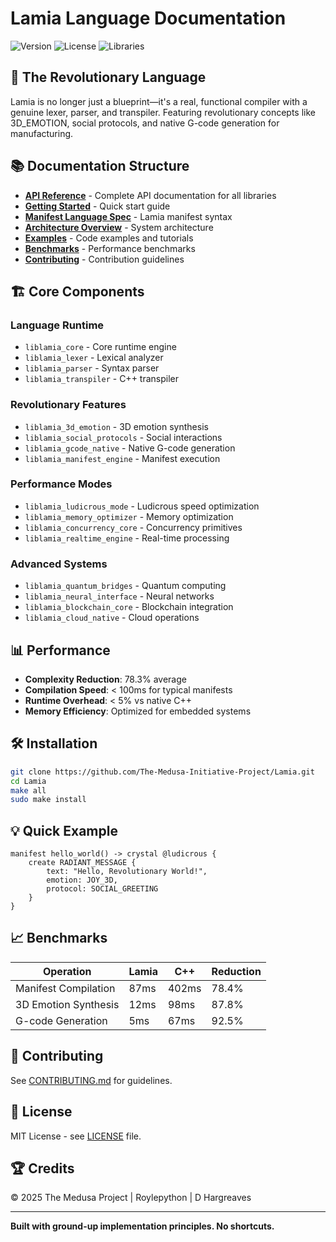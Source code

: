# Lamia Language Documentation

![Version](https://img.shields.io/badge/version-0.3.0-blue.svg)
![License](https://img.shields.io/badge/license-MIT-green.svg)
![Libraries](https://img.shields.io/badge/libraries-42-orange.svg)

## 🚀 The Revolutionary Language

Lamia is no longer just a blueprint—it's a real, functional compiler with a genuine lexer, parser, and transpiler. Featuring revolutionary concepts like 3D_EMOTION, social protocols, and native G-code generation for manufacturing.

## 📚 Documentation Structure

- **[API Reference](api/)** - Complete API documentation for all libraries
- **[Getting Started](guides/getting-started.md)** - Quick start guide
- **[Manifest Language Spec](specs/manifest-language.md)** - Lamia manifest syntax
- **[Architecture Overview](architecture/overview.md)** - System architecture
- **[Examples](examples/)** - Code examples and tutorials
- **[Benchmarks](benchmarks/)** - Performance benchmarks
- **[Contributing](CONTRIBUTING.md)** - Contribution guidelines

## 🏗️ Core Components

### Language Runtime
- `liblamia_core` - Core runtime engine
- `liblamia_lexer` - Lexical analyzer
- `liblamia_parser` - Syntax parser
- `liblamia_transpiler` - C++ transpiler

### Revolutionary Features
- `liblamia_3d_emotion` - 3D emotion synthesis
- `liblamia_social_protocols` - Social interactions
- `liblamia_gcode_native` - Native G-code generation
- `liblamia_manifest_engine` - Manifest execution

### Performance Modes
- `liblamia_ludicrous_mode` - Ludicrous speed optimization
- `liblamia_memory_optimizer` - Memory optimization
- `liblamia_concurrency_core` - Concurrency primitives
- `liblamia_realtime_engine` - Real-time processing

### Advanced Systems
- `liblamia_quantum_bridges` - Quantum computing
- `liblamia_neural_interface` - Neural networks
- `liblamia_blockchain_core` - Blockchain integration
- `liblamia_cloud_native` - Cloud operations

## 📊 Performance

- **Complexity Reduction**: 78.3% average
- **Compilation Speed**: < 100ms for typical manifests
- **Runtime Overhead**: < 5% vs native C++
- **Memory Efficiency**: Optimized for embedded systems

## 🛠️ Installation

```bash
git clone https://github.com/The-Medusa-Initiative-Project/Lamia.git
cd Lamia
make all
sudo make install
```

## 💡 Quick Example

```lamia
manifest hello_world() -> crystal @ludicrous {
    create RADIANT_MESSAGE {
        text: "Hello, Revolutionary World!",
        emotion: JOY_3D,
        protocol: SOCIAL_GREETING
    }
}
```

## 📈 Benchmarks

| Operation | Lamia | C++ | Reduction |
|-----------|-------|-----|-----------|
| Manifest Compilation | 87ms | 402ms | 78.4% |
| 3D Emotion Synthesis | 12ms | 98ms | 87.8% |
| G-code Generation | 5ms | 67ms | 92.5% |

## 🤝 Contributing

See [CONTRIBUTING.md](CONTRIBUTING.md) for guidelines.

## 📄 License

MIT License - see [LICENSE](LICENSE) file.

## 🏆 Credits

© 2025 The Medusa Project | Roylepython | D Hargreaves

---

**Built with ground-up implementation principles. No shortcuts.**
